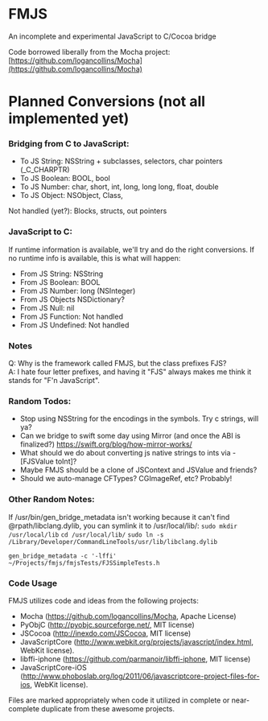 # FMJS
An incomplete and experimental JavaScript to C/Cocoa bridge

Code borrowed liberally from the Mocha project: [https://github.com/logancollins/Mocha](https://github.com/logancollins/Mocha)


# Planned Conversions (not all implemented yet)

### Bridging from C to JavaScript:
* To JS String: NSString + subclasses, selectors, char pointers (_C_CHARPTR)  
* To JS Boolean: BOOL, bool  
* To JS Number: char, short, int, long, long long, float, double  
* To JS Object: NSObject, Class, 

Not handled (yet?): Blocks, structs, out pointers

### JavaScript to C:

If runtime information is available, we'll try and do the right conversions. If no runtime info is available, this is what will happen:

* From JS String: NSString
* From JS Boolean: BOOL
* From JS Number: long (NSInteger)
* From JS Objects NSDictionary?
* From JS Null: nil
* From JS Function: Not handled
* From JS Undefined: Not handled


### Notes

Q: Why is the framework called FMJS, but the class prefixes FJS?  
A: I hate four letter prefixes, and having it "FJS" always makes me think it stands for "F'n JavaScript".


### Random Todos:

 * Stop using NSString for the encodings in the symbols. Try c strings, will ya?
 * Can we bridge to swift some day using Mirror (and once the ABI is finalized?) https://swift.org/blog/how-mirror-works/
 * What should we do about converting js native strings to ints via -[FJSValue toInt]?
 * Maybe FMJS should be a clone of JSContext and JSValue and friends?
 * Should we auto-manage CFTypes? CGImageRef, etc? Probably!



### Other Random Notes:

If /usr/bin/gen_bridge_metadata isn't working because it can't find @rpath/libclang.dylib, you can symlink it to /usr/local/lib/:
`sudo mkdir /usr/local/lib`
`cd /usr/local/lib/`
`sudo ln -s /Library/Developer/CommandLineTools/usr/lib/libclang.dylib`

`gen_bridge_metadata -c '-lffi' ~/Projects/fmjs/fmjsTests/FJSSimpleTests.h`


### Code Usage

FMJS utilizes code and ideas from the following projects:

- Mocha (https://github.com/logancollins/Mocha, Apache License)
- PyObjC (http://pyobjc.sourceforge.net/, MIT license)
- JSCocoa (http://inexdo.com/JSCocoa, MIT license)
- JavaScriptCore (http://www.webkit.org/projects/javascript/index.html, WebKit license).
- libffi-iphone (https://github.com/parmanoir/libffi-iphone, MIT license)
- JavaScriptCore-iOS (http://www.phoboslab.org/log/2011/06/javascriptcore-project-files-for-ios, WebKit license).

Files are marked appropriately when code it utilized in complete or near-complete duplicate from these awesome projects.


